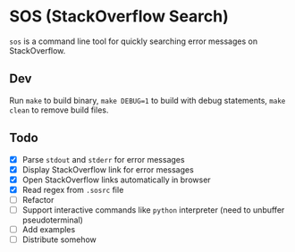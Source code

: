 # SOS (StackOverflow Search)
`sos` is a command line tool for quickly searching error messages on StackOverflow.

## Dev
Run `make` to build binary, `make DEBUG=1` to build with debug statements, `make clean` to remove build files.

## Todo
- [x] Parse `stdout` and `stderr` for error messages
- [x] Display StackOverflow link for error messages
- [x] Open StackOverflow links automatically in browser
- [x] Read regex from `.sosrc` file
- [ ] Refactor
- [ ] Support interactive commands like `python` interpreter (need to unbuffer pseudoterminal)
- [ ] Add examples
- [ ] Distribute somehow
